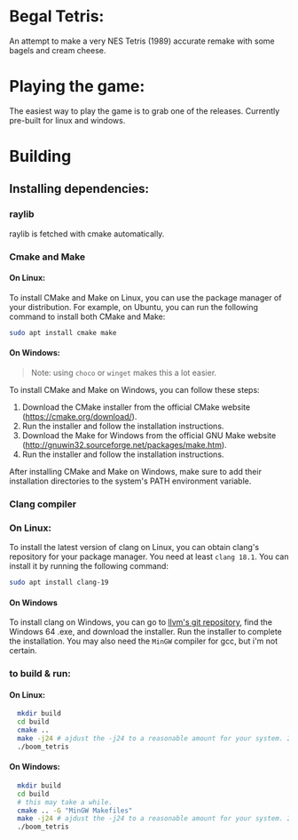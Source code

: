 # Begal Tetris: 
  An attempt to make a very NES Tetris (1989) accurate remake with some bagels and cream cheese.

# Playing the game: 
  The easiest way to play the game is to grab one of the releases. Currently pre-built for linux and windows.

# Building  
## Installing dependencies:
### raylib
  raylib is fetched with cmake automatically.


### Cmake and Make
#### On Linux:
To install CMake and Make on Linux, you can use the package manager of your distribution. For example, on Ubuntu, you can run the following command to install both CMake and Make:

```bash
sudo apt install cmake make
```

#### On Windows:

> Note: using `choco` or `winget` makes this a lot easier.

To install CMake and Make on Windows, you can follow these steps:

1. Download the CMake installer from the official CMake website (https://cmake.org/download/).
2. Run the installer and follow the installation instructions.
3. Download the Make for Windows from the official GNU Make website (http://gnuwin32.sourceforge.net/packages/make.htm).
4. Run the installer and follow the installation instructions.

After installing CMake and Make on Windows, make sure to add their installation directories to the system's PATH environment variable.

### Clang compiler
### On Linux: 
  To install the latest version of clang on Linux, you can obtain clang's repository for your package manager. You need at least `clang 18.1`. You can install it by running the following command:
  
  ```bash
  sudo apt install clang-19
  ```
#### On Windows
  To install clang on Windows, you can go to [llvm's git repository](https://github.com/llvm/llvm-project/releases), find the Windows 64 .exe, and download the installer. Run the installer to complete the installation. You may also need the `MinGW` compiler for gcc, but i'm not certain.

### to build & run:
#### On Linux:
```bash
  mkdir build
  cd build
  cmake ..
  make -j24 # ajdust the -j24 to a reasonable amount for your system. 24 means 24 jobs asynchronously, which can be quite heavy.
  ./boom_tetris
```

#### On Windows: 
```bash
  mkdir build
  cd build
  # this may take a while.
  cmake .. -G "MinGW Makefiles"
  make -j24 # ajdust the -j24 to a reasonable amount for your system. 24 means 24 jobs asynchronously, which can be quite heavy.
  ./boom_tetris

```
